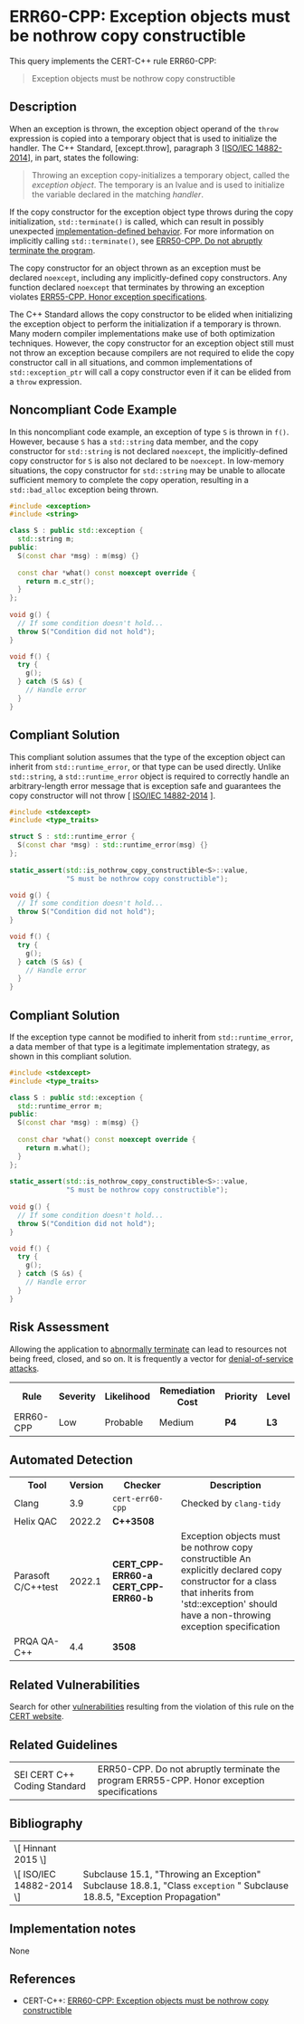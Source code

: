 # ERR60-CPP: Exception objects must be nothrow copy constructible

This query implements the CERT-C++ rule ERR60-CPP:

> Exception objects must be nothrow copy constructible



## Description

When an exception is thrown, the exception object operand of the `throw` expression is copied into a temporary object that is used to initialize the handler. The C++ Standard, \[except.throw\], paragraph 3 \[[ISO/IEC 14882-2014](https://wiki.sei.cmu.edu/confluence/display/cplusplus/AA.+Bibliography#AA.Bibliography-ISO%2FIEC14882-2014)\], in part, states the following:

> Throwing an exception copy-initializes a temporary object, called the *exception object*. The temporary is an lvalue and is used to initialize the variable declared in the matching *handler*.


If the copy constructor for the exception object type throws during the copy initialization, `std::terminate()` is called, which can result in possibly unexpected [implementation-defined behavior](https://wiki.sei.cmu.edu/confluence/display/cplusplus/BB.+Definitions#BB.Definitions-implementation-definedbehavior). For more information on implicitly calling `std::terminate()`, see [ERR50-CPP. Do not abruptly terminate the program](https://wiki.sei.cmu.edu/confluence/display/cplusplus/ERR50-CPP.+Do+not+abruptly+terminate+the+program).

The copy constructor for an object thrown as an exception must be declared `noexcept`, including any implicitly-defined copy constructors. Any function declared `noexcept` that terminates by throwing an exception violates [ERR55-CPP. Honor exception specifications](https://www.securecoding.cert.org/confluence/display/cplusplus/ERR55-CPP.+Honor+exception+specifications).

The C++ Standard allows the copy constructor to be elided when initializing the exception object to perform the initialization if a temporary is thrown. Many modern compiler implementations make use of both optimization techniques. However, the copy constructor for an exception object still must not throw an exception because compilers are not required to elide the copy constructor call in all situations, and common implementations of `std::exception_ptr` will call a copy constructor even if it can be elided from a `throw` expression.

## Noncompliant Code Example

In this noncompliant code example, an exception of type `S` is thrown in `f()`. However, because `S` has a `std::string` data member, and the copy constructor for `std::string` is not declared `noexcept`, the implicitly-defined copy constructor for `S` is also not declared to be `noexcept`. In low-memory situations, the copy constructor for `std::string` may be unable to allocate sufficient memory to complete the copy operation, resulting in a `std::bad_alloc` exception being thrown.

```cpp
#include <exception>
#include <string>

class S : public std::exception {
  std::string m;
public:
  S(const char *msg) : m(msg) {}
  
  const char *what() const noexcept override {
    return m.c_str();   
  }
};
 
void g() {
  // If some condition doesn't hold...
  throw S("Condition did not hold");
}

void f() {
  try {
    g();
  } catch (S &s) {
    // Handle error
  }
}
```

## Compliant Solution

This compliant solution assumes that the type of the exception object can inherit from `std::runtime_error`, or that type can be used directly. Unlike `std::string`, a `std::runtime_error` object is required to correctly handle an arbitrary-length error message that is exception safe and guarantees the copy constructor will not throw \[ [ISO/IEC 14882-2014](https://wiki.sei.cmu.edu/confluence/display/cplusplus/AA.+Bibliography#AA.Bibliography-ISO%2FIEC14882-2014) \].

```cpp
#include <stdexcept>
#include <type_traits>

struct S : std::runtime_error {
  S(const char *msg) : std::runtime_error(msg) {}
};
 
static_assert(std::is_nothrow_copy_constructible<S>::value,
              "S must be nothrow copy constructible");

void g() {
  // If some condition doesn't hold...
  throw S("Condition did not hold");
}

void f() {
  try {
    g();
  } catch (S &s) {
    // Handle error
  }
}
```

## Compliant Solution

If the exception type cannot be modified to inherit from `std::runtime_error`, a data member of that type is a legitimate implementation strategy, as shown in this compliant solution.

```cpp
#include <stdexcept>
#include <type_traits>

class S : public std::exception {
  std::runtime_error m;
public:
  S(const char *msg) : m(msg) {}
  
  const char *what() const noexcept override {
    return m.what();   
  }
};
 
static_assert(std::is_nothrow_copy_constructible<S>::value,
              "S must be nothrow copy constructible");
 
void g() {
  // If some condition doesn't hold...
  throw S("Condition did not hold");
}

void f() {
  try {
    g();
  } catch (S &s) {
    // Handle error
  }
}
```

## Risk Assessment

Allowing the application to [abnormally terminate](https://wiki.sei.cmu.edu/confluence/display/cplusplus/BB.+Definitions#BB.Definitions-abnormaltermination) can lead to resources not being freed, closed, and so on. It is frequently a vector for [denial-of-service attacks](https://wiki.sei.cmu.edu/confluence/display/cplusplus/BB.+Definitions).

<table> <tbody> <tr> <th> Rule </th> <th> Severity </th> <th> Likelihood </th> <th> Remediation Cost </th> <th> Priority </th> <th> Level </th> </tr> <tr> <td> ERR60-CPP </td> <td> Low </td> <td> Probable </td> <td> Medium </td> <td> <strong>P4</strong> </td> <td> <strong>L3</strong> </td> </tr> </tbody> </table>


## Automated Detection

<table> <tbody> <tr> <th> Tool </th> <th> Version </th> <th> Checker </th> <th> Description </th> </tr> <tr> <td> <a> Clang </a> </td> <td> 3.9 </td> <td> <code>cert-err60-cpp</code> </td> <td> Checked by <code>clang-tidy</code> </td> </tr> <tr> <td> <a> Helix QAC </a> </td> <td> 2022.2 </td> <td> <strong>C++3508</strong> </td> <td> </td> </tr> <tr> <td> <a> Parasoft C/C++test </a> </td> <td> 2022.1 </td> <td> <strong>CERT_CPP-ERR60-a</strong> <strong>CERT_CPP-ERR60-b</strong> </td> <td> Exception objects must be nothrow copy constructible An explicitly declared copy constructor for a class that inherits from 'std::exception' should have a non-throwing exception specification </td> </tr> <tr> <td> <a> PRQA QA-C++ </a> </td> <td> 4.4 </td> <td> <strong>3508</strong> </td> <td> </td> </tr> </tbody> </table>


## Related Vulnerabilities

Search for other [vulnerabilities](https://wiki.sei.cmu.edu/confluence/display/cplusplus/BB.+Definitions#BB.Definitions-vulnerability) resulting from the violation of this rule on the [CERT website](https://www.kb.cert.org/vulnotes/bymetric?searchview&query=FIELD+KEYWORDS+contains+ERR60-CPP).

## Related Guidelines

<table> <tbody> <tr> <td> <a> SEI CERT C++ Coding Standard </a> </td> <td> <a> ERR50-CPP. Do not abruptly terminate the program </a> <a> ERR55-CPP. Honor exception specifications </a> </td> </tr> </tbody> </table>


## Bibliography

<table> <tbody> <tr> <td> \[ <a> Hinnant 2015 </a> \] </td> <td> </td> </tr> <tr> <td> \[ <a> ISO/IEC 14882-2014 </a> \] </td> <td> Subclause 15.1, "Throwing an Exception" Subclause 18.8.1, "Class <code>exception</code> " Subclause 18.8.5, "Exception Propagation" </td> </tr> </tbody> </table>


## Implementation notes

None

## References

* CERT-C++: [ERR60-CPP: Exception objects must be nothrow copy constructible](https://wiki.sei.cmu.edu/confluence/pages/viewpage.action?pageId=88046682)
